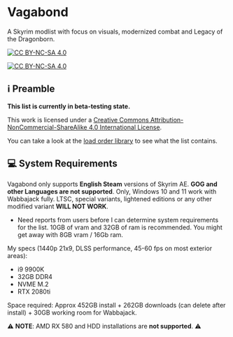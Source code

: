# Vagabond
A Skyrim modlist with focus on visuals, modernized combat and Legacy of the Dragonborn.

[![CC BY-NC-SA 4.0][cc-by-nc-sa-shield]][cc-by-nc-sa]

[![CC BY-NC-SA 4.0][cc-by-nc-sa-image]][cc-by-nc-sa]

[cc-by-nc-sa]: http://creativecommons.org/licenses/by-nc-sa/4.0/
[cc-by-nc-sa-image]: https://licensebuttons.net/l/by-nc-sa/4.0/88x31.png
[cc-by-nc-sa-shield]: https://img.shields.io/badge/License-CC%20BY--NC--SA%204.0-lightgrey.svg

## :information_source: Preamble

**This list is currently in beta-testing state.**

This work is licensed under a [Creative Commons Attribution-NonCommercial-ShareAlike 4.0 International License][cc-by-nc-sa].

You can take a look at the [load order library](https://loadorderlibrary.com/lists/vagabond) to see what the list contains.

## :computer: System Requirements

Vagabond only supports **English Steam** versions of Skyrim AE. **GOG and other Languages are not supported**.
Only, Windows 10 and 11 work with Wabbajack fully. LTSC, special variants, lightened editions or any other modified variant **WILL NOT WORK**.

- Need reports from users before I can determine system requirements for the list. 10GB of vram and 32GB of ram is recommended. You might get away with 8GB vram / 16Gb ram.

My specs (1440p 21x9, DLSS performance, 45-60 fps on most exterior areas):

- i9 9900K
- 32GB DDR4
- NVME M.2
- RTX 2080ti

Space required: Approx 452GB install + 262GB downloads (can delete after install) + 30GB working room for Wabbajack.

:warning: **NOTE**: AMD RX 580 and HDD installations are **not supported**. :warning:
